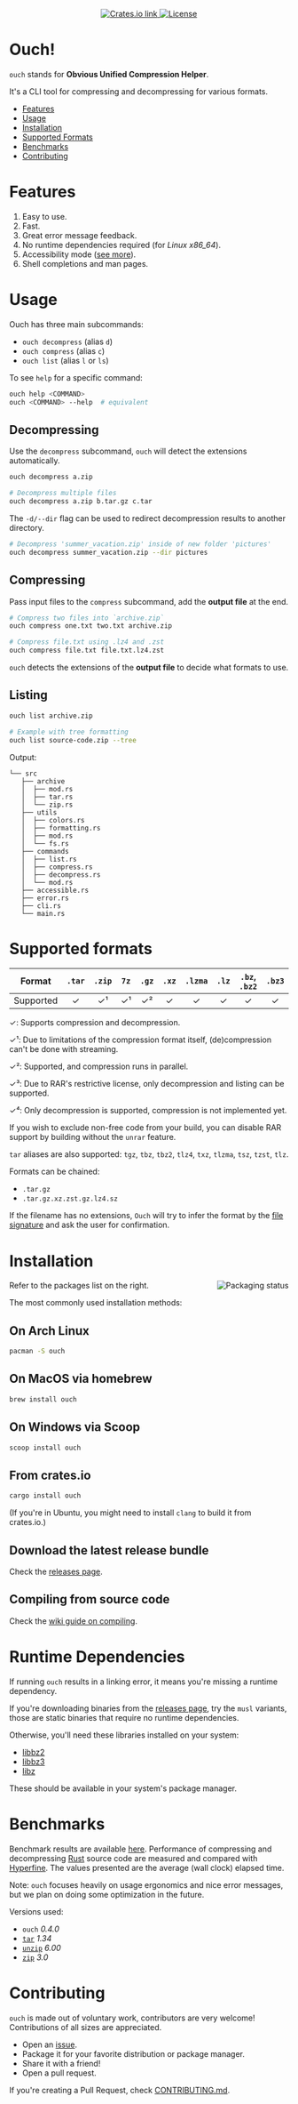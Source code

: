 <p align="center">
  <a href="https://crates.io/crates/ouch">
    <img src="https://img.shields.io/crates/v/ouch?color=6090FF&style=flat-square" alt="Crates.io link">
  </a>
  <a href="https://github.com/ouch-org/ouch/blob/main/LICENSE">
    <img src="https://img.shields.io/crates/l/ouch?color=6090FF&style=flat-square" alt="License">
  </a>
</p>

# Ouch!

`ouch` stands for **Obvious Unified Compression Helper**.

It's a CLI tool for compressing and decompressing for various formats.

- [Features](#features)
- [Usage](#usage)
- [Installation](#installation)
- [Supported Formats](#supported-formats)
- [Benchmarks](#benchmarks)
- [Contributing](#contributing)

# Features

1. Easy to use.
2. Fast.
3. Great error message feedback.
4. No runtime dependencies required (for _Linux x86_64_).
5. Accessibility mode ([see more](https://github.com/ouch-org/ouch/wiki/Accessibility)).
6. Shell completions and man pages.

# Usage

Ouch has three main subcommands:

- `ouch decompress` (alias `d`)
- `ouch compress` (alias `c`)
- `ouch list` (alias `l` or `ls`)

To see `help` for a specific command:

```sh
ouch help <COMMAND>
ouch <COMMAND> --help  # equivalent
```

## Decompressing

Use the `decompress` subcommand, `ouch` will detect the extensions automatically.

```sh
ouch decompress a.zip

# Decompress multiple files
ouch decompress a.zip b.tar.gz c.tar
```

The `-d/--dir` flag can be used to redirect decompression results to another directory.

```sh
# Decompress 'summer_vacation.zip' inside of new folder 'pictures'
ouch decompress summer_vacation.zip --dir pictures
```

## Compressing

Pass input files to the `compress` subcommand, add the **output file** at the end.

```sh
# Compress two files into `archive.zip`
ouch compress one.txt two.txt archive.zip

# Compress file.txt using .lz4 and .zst
ouch compress file.txt file.txt.lz4.zst
```

`ouch` detects the extensions of the **output file** to decide what formats to use.

## Listing

```sh
ouch list archive.zip

# Example with tree formatting
ouch list source-code.zip --tree
```

Output:

```
└── src
   ├── archive
   │  ├── mod.rs
   │  ├── tar.rs
   │  └── zip.rs
   ├── utils
   │  ├── colors.rs
   │  ├── formatting.rs
   │  ├── mod.rs
   │  └── fs.rs
   ├── commands
   │  ├── list.rs
   │  ├── compress.rs
   │  ├── decompress.rs
   │  └── mod.rs
   ├── accessible.rs
   ├── error.rs
   ├── cli.rs
   └── main.rs
```

# Supported formats

| Format    | `.tar` | `.zip` | `7z` | `.gz` | `.xz` | `.lzma` | `.lz` | `.bz`, `.bz2` | `.bz3` | `.lz4` | `.sz` (Snappy) | `.zst` | `.rar` | `.br` |
|:---------:|:---:|:---:|:---:|:---:|:---:|:---:|:---:|:---:|:---:|:---:|:---:|:---:|:---:|:---:|
| Supported | ✓ | ✓¹ | ✓¹ | ✓² | ✓ | ✓ | ✓ | ✓ | ✓ | ✓ | ✓² | ✓² | ✓³ | ✓ |

✓: Supports compression and decompression.

✓¹: Due to limitations of the compression format itself, (de)compression can't be done with streaming.

✓²: Supported, and compression runs in parallel.

✓³: Due to RAR's restrictive license, only decompression and listing can be supported.

✓⁴: Only decompression is supported, compression is not implemented yet.

If you wish to exclude non-free code from your build, you can disable RAR support
by building without the `unrar` feature.

`tar` aliases are also supported: `tgz`, `tbz`, `tbz2`, `tlz4`, `txz`, `tlzma`, `tsz`, `tzst`, `tlz`.

Formats can be chained:

- `.tar.gz`
- `.tar.gz.xz.zst.gz.lz4.sz`

If the filename has no extensions, `Ouch` will try to infer the format by the [file signature](https://en.wikipedia.org/wiki/List_of_file_signatures) and ask the user for confirmation.

# Installation

<a href="https://repology.org/project/ouch/versions">
  <img align="right" src="https://repology.org/badge/vertical-allrepos/ouch.svg" alt="Packaging status" />
</a>

Refer to the packages list on the right.

The most commonly used installation methods:

## On Arch Linux

```bash
pacman -S ouch
```

## On MacOS via homebrew

```cmd
brew install ouch
```

## On Windows via Scoop

```cmd
scoop install ouch
```

## From crates.io

```bash
cargo install ouch
```

(If you're in Ubuntu, you might need to install `clang` to build it from crates.io.)

## Download the latest release bundle

Check the [releases page](https://github.com/ouch-org/ouch/releases).

## Compiling from source code

Check the [wiki guide on compiling](https://github.com/ouch-org/ouch/wiki/Compiling-and-installing-from-source-code).

# Runtime Dependencies

If running `ouch` results in a linking error, it means you're missing a runtime dependency.

If you're downloading binaries from the [releases page](https://github.com/ouch-org/ouch/releases), try the `musl` variants, those are static binaries that require no runtime dependencies.

Otherwise, you'll need these libraries installed on your system:

* [libbz2](https://www.sourceware.org/bzip2)
* [libbz3](https://github.com/kspalaiologos/bzip3)
* [libz](https://www.zlib.net)

These should be available in your system's package manager.

# Benchmarks

Benchmark results are available [here](benchmarks/results.md).
Performance of compressing and decompressing
[Rust](https://github.com/rust-lang/rust) source code are measured and compared with
[Hyperfine](https://github.com/sharkdp/hyperfine).
The values presented are the average (wall clock) elapsed time.

Note: `ouch` focuses heavily on usage ergonomics and nice error messages, but
we plan on doing some optimization in the future.

Versions used:

- `ouch` _0.4.0_
- [`tar`] _1.34_
- [`unzip`][infozip] _6.00_
- [`zip`][infozip] _3.0_

# Contributing

`ouch` is made out of voluntary work, contributors are very welcome! Contributions of all sizes are appreciated.

- Open an [issue](https://github.com/ouch-org/ouch/issues).
- Package it for your favorite distribution or package manager.
- Share it with a friend!
- Open a pull request.

If you're creating a Pull Request, check [CONTRIBUTING.md](./CONTRIBUTING.md).

[`tar`]: https://www.gnu.org/software/tar/
[infozip]: http://www.info-zip.org/
